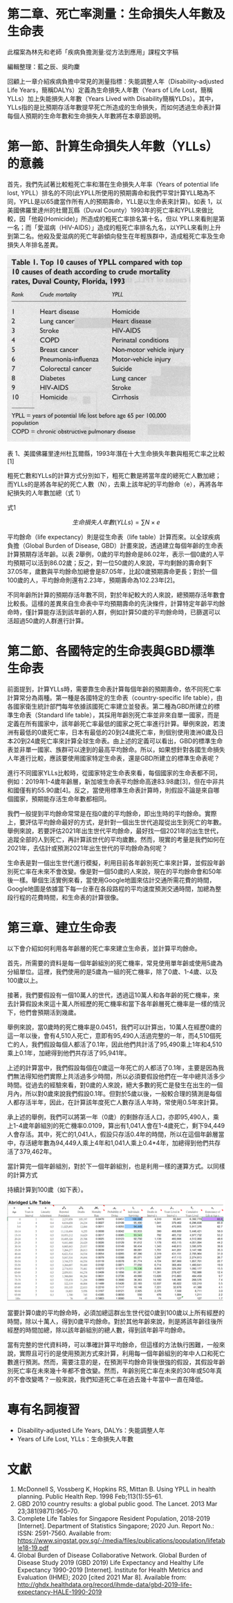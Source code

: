 # 第二章、死亡率測量：生命損失人年數及生命表

此檔案為林先和老師「疾病負擔測量:從方法到應用」課程文字稿

編輯整理：藍之辰、吳昀麇

回顧上一章介紹疾病負擔中常見的測量指標：失能調整人年（Disability-adjusted Life Years，簡稱DALYs）定義為生命損失人年數（Years of Life Lost，簡稱YLLs）加上失能損失人年數（Years Lived with Disability簡稱YLDs）。其中，YLLs指的是比預期存活年數提早死亡所造成的生命損失，而如何透過生命表計算每個人預期的生命年數和生命損失人年數將在本章節說明。

# 第一節、計算生命損失人年數（YLLs）的意義

首先，我們先試著比較粗死亡率和潛在生命損失人年率（Years of potential life lost, YPLL）排名的不同(此YPLL所使用的預期壽命和我們平常計算YLL略為不同，YPLL是以65歲當作所有人的預期壽命，YLL是以生命表來計算)。如表 1，以美國佛羅里達州的杜爾瓦縣（Duval County）1993年的死亡率和YPLL來做比較，因「他殺(Homicide)」所造成的粗死亡率排名第十名，但以 YPLL來看則是第一名；而「愛滋病（HIV-AIDS）」造成的粗死亡率排名九名，以YPLL來看則上升到第二名。他殺及愛滋病的死亡年齡傾向發生在年輕族群中，造成粗死亡率及生命損失人年排名差異。

![Top_10_YPLL](Top_10_YPLL.png)

表 1、美國佛羅里達州杜瓦爾縣，1993年潛在十大生命損失年數與粗死亡率之比較[1]

粗死亡數和YLLs的計算方式分別如下，粗死亡數是將當年度的總死亡人數加總；而YLLs的是將各年紀的死亡人數（N），去乘上該年紀的平均餘命（e），再將各年紀損失的人年數加總（式 1）

式1

$$生命損失人年數(YLLs)=\sum N \times e$$

平均餘命（life expectancy）則是從生命表（life table）計算而來。以全球疾病負擔（Global Burden of Disease, GBD）計畫來說，透過建立每個年齡的生命表計算預期存活年齡。以表 2舉例，0歲的平均餘命是86.02年，表示一個0歲的人平均預期可以活到86.02歲；反之，對一位50歲的人來說，平均剩餘的壽命剩下37.05年，歲數與平均餘命加總會是87.05年，比起0歲預期壽命更長；對於一個100歲的人，平均餘命則還有2.23年，預期壽命為102.23年[2]。

不同年齡所計算的預期存活年數不同，對於年紀較大的人來說，總預期存活年數會比較長。這樣的差異來自生命表中平均預期壽命的先決條件，計算特定年齡平均餘命時，僅計算能存活到該年齡的人群，例如計算50歲的平均餘命時，已篩選可以活超過50歲的人群進行計算。

# 第二節、各國特定的生命表與GBD標準生命表

前面提到，計算YLLs時，需要靠生命表計算每個年齡的預期壽命，依不同死亡率計算常分為兩種。第一種是各國特定的生命表（country-specific life table），由各國家衛生統計部門每年依據該國死亡率建立並發表。第二種為GBD所建立的標準生命表（Standard life table），其採用年齡別死亡率並非來自單一國家，而是定義在所有國家中，該年齡死亡率最低的國家之死亡率進行計算。舉例來說，若澳洲有最低的0歲死亡率，日本有最低的20到24歲死亡率，則個別使用澳洲0歲及日本20到24歲死亡率來計算全球生命表。由上述的定義可以看出，GBD的標準生命表並非單一國家、族群可以達到的最高平均餘命。所以，如果想針對各國生命損失人年進行比較，應該要使用國家特定生命表，還是GBD所建立的標準生命表呢？

進行不同國家YLLs比較時，從國家特定生命表來看，每個國家的生命表都不同，例如：2019年1-4歲年齡層，新加坡生命表平均餘命高達83.98歲[3]，但在中非共和國僅有約55.90歲[4]。反之，當使用標準生命表計算時，則假設不論是來自哪個國家，預期能存活生命年數都相同。

我們一般提到平均餘命常常是在指0歲的平均餘命，即出生時的平均餘命。實際上，要評估平均餘命最好的方式，是針對一個出生世代追蹤從出生到死亡的年數。舉例來說，若要評估2021年出生世代平均餘命，最好找一個2021年的出生世代，追蹤全部的人到死亡，再計算該世代的平均歲數。然而，現實的考量是我們如何在2021年，去估計或預測2021年出生世代的平均餘命為何呢？

生命表是對一個出生世代進行模擬，利用目前各年齡別死亡率來計算，並假設年齡別死亡率在未來不會改變。像是對一個50歲的人來說，現在的平均餘命會和50年後一樣。舉個生活實例來看，當使用Google地圖來估計交通所需花費的時間，Google地圖是依據當下每一台車在各段路程的平均速度預測交通時間，加總為整段行程的花費時間，和生命表的計算很像。

# 第三章、建立生命表

以下會介紹如何利用各年齡層的死亡率來建立生命表，並計算平均餘命。

首先，所需要的資料是每一個年齡組別的死亡機率，常見使用單年齡或使用5歲為分組單位。這裡，我們使用的是5歲為一組的死亡機率，除了0歲、1-4歲、以及100歲以上。

接著，我們要假設有一個10萬人的世代，透過這10萬人和各年齡的死亡機率，來去計算假設未來這十萬人所經歷的死亡機率和當下各年齡層死亡機率是一樣的情況下，他們會預期活到幾歲。

舉例來說，當0歲時的死亡機率是0.0451，我們可以計算出，10萬人在經歷0歲的這一年以後，會有4,510人死亡，意即有95,490人活過完整的一年，而4,510個死亡的人，我們假設每個人都活了0.1年，因此他們共計活了95,490乘上1年和4,510乘上0.1年，加總得到他們共存活了95,941年。

上述的計算當中，我們假設每個在0歲這一年死亡的人都活了0.1年，主要是因為我們無法得知他們實際上共活過多少時間，所以必須要假設他們在一年中總共活多少時間。從過去的經驗來看，對0歲的人來說，絕大多數的死亡是發生在出生的一個月內，所以對0歲來說我們假設0.1年。但對於5歲以後，一般較合理的猜測是每個人都存活半年，因此，在計算該年度死亡人數存活人年時，常使用0.5年來計算。

承上述的舉例，我們可以將第一年（0歲）的剩餘存活人口，亦即95,490人，乘上1-4歲年齡組別的死亡機率0.0109，算出有1,041人會在1-4歲死亡，剩下94,449人會存活。其中，死亡的1,041人，假設只存活0.4年的時間，所以在這個年齡層當中，存活總年數為94,449人乘上4年和1,041人乘上0.4*4年，加總得到他們共存活了379,462年。

當計算完一個年齡組別，對於下一個年齡組別，也是利用一樣的運算方式。以同樣的計算方式

持續計算到100歲（如下表）。

![Abridged_Life_Table](Abridged_Life_Table.png)

當要計算0歲的平均餘命時，必須加總這群出生世代從0歲到100歲以上所有經歷的時間，除以十萬人，得到0歲平均餘命。對於其他年齡來說，則是將該年齡往後所經歷的時間加總，除以該年齡組別的總人數，得到該年齡平均餘命。

當有完整的世代資料時，可以準確計算平均餘命，但這樣的方法執行困難，一般來說，實際且可行的是使用預測方式來計算，利用每一個年齡組別的年中人口和死亡數進行預測。然而，需要注意的是，在預測平均餘命背後很強的假設，其假設年齡別死亡率在未來幾十年都不會改變。然而，年齡別死亡率在未來的30年或50年真的不會改變嗎？一般來說，我們知道死亡率在過去幾十年當中一直在降低。

# 專有名詞複習

- Disability-adjusted Life Years, DALYs：失能調整人年
- Years of Life Lost, YLLs：生命損失人年數

# 文獻

1. McDonnell S, Vossberg K, Hopkins RS, Mittan B. Using YPLL in health planning. Public Health Rep. 1998 Feb;113(1):55–61.
2. GBD 2010 country results: a global public good. The Lancet. 2013 Mar 23;381(9871):965–70.
3. Complete Life Tables for Singapore Resident Population, 2018-2019 [Internet]. Department of Statistics Singapore; 2020 Jun. Report No.: ISSN: 2591-7560. Available from: https://www.singstat.gov.sg/-/media/files/publications/population/lifetable18-19.pdf
4. Global Burden of Disease Collaborative Network. Global Burden of Disease Study 2019 (GBD 2019) Life Expectancy and Healthy Life Expectancy 1990-2019 [Internet]. Institute for Health Metrics and Evaluation (IHME); 2020 [cited 2021 Mar 8]. Available from: http://ghdx.healthdata.org/record/ihmde-data/gbd-2019-life-expectancy-HALE-1990-2019